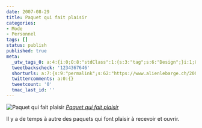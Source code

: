 ```yaml
---
date: 2007-08-29
title: Paquet qui fait plaisir
categories:
- Mode
- Personnel
tags: []
status: publish
published: true
meta:
  _utw_tags_0: a:4:{i:0;O:8:"stdClass":1:{s:3:"tag";s:6:"Design";}i:1;O:8:"stdClass":1:{s:3:"tag";s:4:"Mode";}i:2;O:8:"stdClass":1:{s:3:"tag";s:9:"Personnel";}i:3;O:8:"stdClass":1:{s:3:"tag";s:8:"T-shirts";}}
  tweetbackscheck: '1234367646'
  shorturls: a:7:{s:9:"permalink";s:62:"https://www.alienlebarge.ch/2007/08/29/paquet-qui-fait-plaisir/";s:7:"tinyurl";s:25:"https://tinyurl.com/bpgoqe";s:4:"isgd";s:17:"https://is.gd/iyLA";s:5:"bitly";s:19:"https://bit.ly/1486H";s:5:"snipr";s:22:"https://snipr.com/bdtuu";s:5:"snurl";s:22:"https://snurl.com/bdtuu";s:7:"snipurl";s:24:"https://snipurl.com/bdtuu";}
  twittercomments: a:0:{}
  tweetcount: '0'
  tmac_last_id: ''
---
```

 <img src="https://farm2.static.flickr.com/1245/1268345457_1b5393da57.jpg" alt="Paquet qui fait plaisir" />
<em><a href="https://www.flickr.com/photos/alienlebarge/1268345457/" title="photo sharing">Paquet qui fait plaisir</a></em>

Il y a de temps à autre des paquets qui font plaisir à recevoir et ouvrir.
